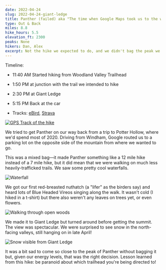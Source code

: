 ```yaml
---
date: 2022-04-24
slug: 2022-04-24-giant-ledge
title: Panther (failed) aka "The time when Google Maps took us to the wrong trailhead"
type: Out & Back
miles: 8.8
hike_hours: 5.5
elevation_ft: 2300
peaks: None
hikers: Dan, Alex
excerpt: Not the hike we expected to do, and we didn't bag the peak we wanted, but we did see some great birds (including a lifer!) and views along the way.
---
```


Timeline:

- 11:40 AM Started hiking from Woodland Valley Trailhead
- 1:50 PM at junction with the trail we intended to hike
- 2:30 PM at Giant Ledge
- 5:15 PM Back at the car

- Tracks: [eBird](https://ebird.org/checklist/S107959978), [Strava](https://www.strava.com/activities/7186532298)

[![GPS Track of the hike]({{site.baseurl}}/assets/2022-04-24-giant-ledge/track.png)]({{site.baseurl}}/map/?hike=2022-04-24-giant-ledge)

We tried to get Panther on our way back from a trip to Potter Hollow, where we'd spend most of 2020. Driving from Windham, Google routed us to a parking lot on the opposite side of the mountain from where we wanted to go.

This was a mixed bag—it made Panther something like a 12 mile hike instead of a 7 mile hike, but it did mean that we were walking on much less heavily-trafficked trails. We saw some pretty cool waterfalls.

![Waterfall]({{site.baseurl}}/assets/2022-04-24-giant-ledge/waterfall.jpeg)

We got our first red-breasted nuthatch (a "lifer" as the birders say) and heard lots of Blue Headed Vireos singing along the walk. It wasn't cold (I hiked in a t-shirt) but there also weren't any leaves on trees yet, or even flowers.

![Walking through open woods]({{site.baseurl}}/assets/2022-04-24-giant-ledge/open-woods.jpeg)

We made it to Giant Ledge but turned around before getting the summit. The view was spectacular. We were surprised to see snow in the north-facing valleys, still hanging on in late April!

![Snow visible from Giant Ledge]({{site.baseurl}}/assets/2022-04-24-giant-ledge/snow-from-giant-ledge.jpeg)

It was a bit sad to come so close to the peak of Panther without bagging it but, given our energy levels, that was the right decision. Lesson learned from this hike: be paranoid about which trailhead you're being directed to!
